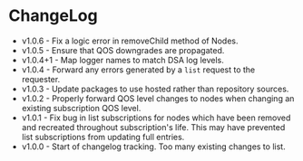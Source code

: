 # ChangeLog

* v1.0.6 - Fix a logic error in removeChild method of Nodes.
* v1.0.5 - Ensure that QOS downgrades are propagated.
* v1.0.4+1 - Map logger names to match DSA log levels.
* v1.0.4 - Forward any errors generated by a `list` request to the requester.
* v1.0.3 - Update packages to use hosted rather than repository sources.
* v1.0.2 - Properly forward QOS level changes to nodes when changing an existing subscription QOS level.
* v1.0.1 - Fix bug in list subscriptions for nodes which have been removed and recreated throughout subscription's life.
           This may have prevented list subscriptions from updating full entries. 
* v1.0.0 - Start of changelog tracking. Too many existing changes to list.